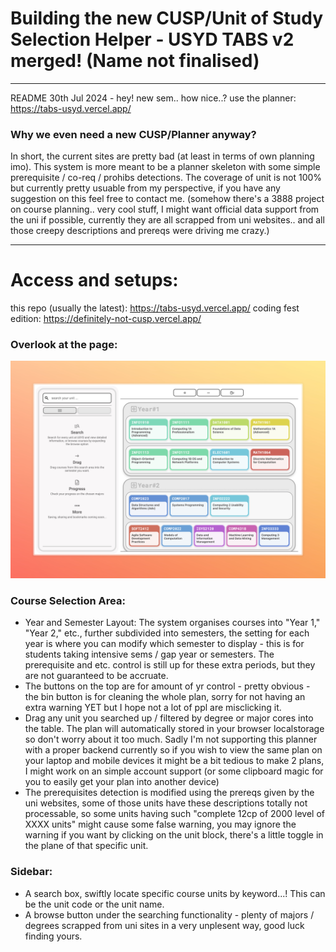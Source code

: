 # Building the new CUSP/Unit of Study Selection Helper - USYD TABS v2 merged! (Name not finalised)
---
README 30th Jul 2024 - hey! new sem.. how nice..?
use the planner: https://tabs-usyd.vercel.app/
### Why we even need a new CUSP/Planner anyway?
In short, the current sites are pretty bad (at least in terms of own planning imo). This system is more meant to be a planner skeleton with some simple prerequisite / co-req / prohibs detections. The coverage of unit is not 100% but currently pretty usuable from my perspective, if you have any suggestion on this feel free to contact me.
(somehow there's a 3888 project on course planning.. very cool stuff, I might want official data support from the uni if possible, currently they are all scrapped from uni websites.. and all those creepy descriptions and prereqs were driving me crazy.)

---
# Access and setups:
this repo (usually the latest): https://tabs-usyd.vercel.app/
coding fest edition: https://definitely-not-cusp.vercel.app/

### Overlook at the page:
![screenshot](readme.pic/overview.jpeg)
### Course Selection Area:
- Year and Semester Layout: The system organises courses into "Year 1," "Year 2," etc., further subdivided into semesters, the setting for each year is where you can modify which semester to display - this is for students taking intensive sems / gap year or semesters. The prerequisite and etc. control is still up for these extra periods, but they are not guaranteed to be accruate.
- The buttons on the top are for amount of yr control - pretty obvious - the bin button is for cleaning the whole plan, sorry for not having an extra warning YET but I hope not a lot of ppl are misclicking it.
- Drag any unit you searched up / filtered by degree or major cores into the table. The plan will automatically stored in your browser localstorage so don't worry about it too much. Sadly I'm not supporting this planner with a proper backend currently so if you wish to view the same plan on your laptop and mobile devices it might be a bit tedious to make 2 plans, I might work on an simple account support (or some clipboard magic for you to easily get your plan into another device)
- The prerequisites detection is modified using the prereqs given by the uni websites, some of those units have these descriptions totally not processable, so some units having such "complete 12cp of 2000 level of XXXX units" might cause some false warning, you may ignore the warning if you want by clicking on the unit block, there's a little toggle in the plane of that specific unit.

### Sidebar:
- A search box, swiftly locate specific course units by keyword...! This can be the unit code or the unit name.
- A browse button under the searching functionality - plenty of majors / degrees scrapped from uni sites in a very unplesent way, good luck finding yours.
